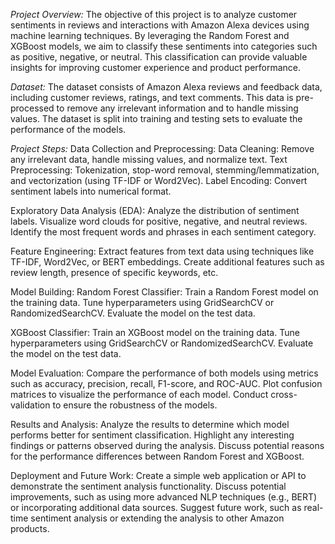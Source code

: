 *Project Overview:*
The objective of this project is to analyze customer sentiments in reviews and interactions with Amazon Alexa devices using machine learning techniques. By leveraging the Random Forest and XGBoost models, we aim to classify these sentiments into categories such as positive, negative, or neutral. This classification can provide valuable insights for improving customer experience and product performance.

*Dataset:*
The dataset consists of Amazon Alexa reviews and feedback data, including customer reviews, ratings, and text comments. This data is pre-processed to remove any irrelevant information and to handle missing values. The dataset is split into training and testing sets to evaluate the performance of the models.

*Project Steps:*
Data Collection and Preprocessing:
Data Cleaning: Remove any irrelevant data, handle missing values, and normalize text.
Text Preprocessing: Tokenization, stop-word removal, stemming/lemmatization, and vectorization (using TF-IDF or Word2Vec).
Label Encoding: Convert sentiment labels into numerical format.

Exploratory Data Analysis (EDA):
Analyze the distribution of sentiment labels.
Visualize word clouds for positive, negative, and neutral reviews.
Identify the most frequent words and phrases in each sentiment category.

Feature Engineering:
Extract features from text data using techniques like TF-IDF, Word2Vec, or BERT embeddings.
Create additional features such as review length, presence of specific keywords, etc.

Model Building:
Random Forest Classifier:
Train a Random Forest model on the training data.
Tune hyperparameters using GridSearchCV or RandomizedSearchCV.
Evaluate the model on the test data.

XGBoost Classifier:
Train an XGBoost model on the training data.
Tune hyperparameters using GridSearchCV or RandomizedSearchCV.
Evaluate the model on the test data.

Model Evaluation:
Compare the performance of both models using metrics such as accuracy, precision, recall, F1-score, and ROC-AUC.
Plot confusion matrices to visualize the performance of each model.
Conduct cross-validation to ensure the robustness of the models.

Results and Analysis:
Analyze the results to determine which model performs better for sentiment classification.
Highlight any interesting findings or patterns observed during the analysis.
Discuss potential reasons for the performance differences between Random Forest and XGBoost.

Deployment and Future Work:
Create a simple web application or API to demonstrate the sentiment analysis functionality.
Discuss potential improvements, such as using more advanced NLP techniques (e.g., BERT) or incorporating additional data sources.
Suggest future work, such as real-time sentiment analysis or extending the analysis to other Amazon products.
